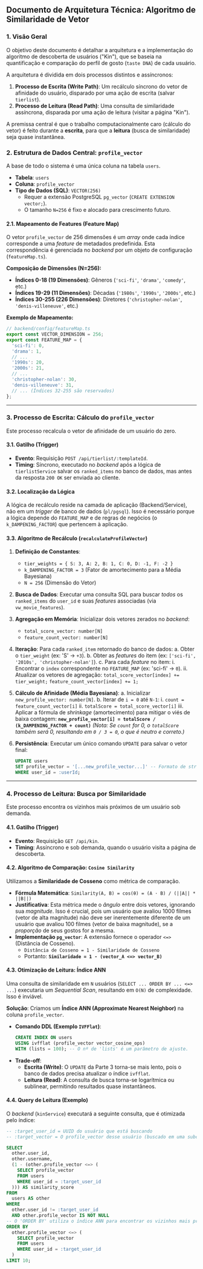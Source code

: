 ## Documento de Arquitetura Técnica: Algoritmo de Similaridade de Vetor

### 1\. Visão Geral

O objetivo deste documento é detalhar a arquitetura e a implementação do algoritmo de descoberta de usuários ("Kin"), que se baseia na quantificação e comparação do perfil de gosto (`taste DNA`) de cada usuário.

A arquitetura é dividida em dois processos distintos e assíncronos:

1.  **Processo de Escrita (Write Path)**: Um recálculo síncrono do vetor de afinidade do usuário, disparado por uma ação de escrita (salvar `tierlist`).
2.  **Processo de Leitura (Read Path)**: Uma consulta de similaridade assíncrona, disparada por uma ação de leitura (visitar a página "Kin").

A premissa central é que o trabalho computacionalmente caro (cálculo do vetor) é feito durante a **escrita**, para que a **leitura** (busca de similaridade) seja quase instantânea.

### 2\. Estrutura de Dados Central: `profile_vector`

A base de todo o sistema é uma única coluna na tabela `users`.

  * **Tabela**: `users`
  * **Coluna**: `profile_vector`
  * **Tipo de Dados (SQL)**: `VECTOR(256)`
      * Requer a extensão PostgreSQL `pg_vector` (`CREATE EXTENSION vector;`).
      * O tamanho `N=256` é fixo e alocado para crescimento futuro.

#### 2.1. Mapeamento de Features (Feature Map)

O vetor `profile_vector` de 256 dimensões é um *array* onde cada índice corresponde a uma *feature* de metadados predefinida. Esta correspondência é gerenciada no *backend* por um objeto de configuração (`featureMap.ts`).

**Composição de Dimensões (N=256):**

  * **Índices 0-18 (19 Dimensões)**: Gêneros (`'sci-fi'`, `'drama'`, `'comedy'`, etc.)
  * **Índices 19-29 (11 Dimensões)**: Décadas (`'1980s'`, `'1990s'`, `'2000s'`, etc.)
  * **Índices 30-255 (226 Dimensões)**: Diretores (`'christopher-nolan'`, `'denis-villeneuve'`, etc.)

**Exemplo de Mapeamento:**

```typescript
// backend/config/featureMap.ts
export const VECTOR_DIMENSION = 256;
export const FEATURE_MAP = {
  'sci-fi': 0,
  'drama': 1,
  // ...
  '1990s': 20,
  '2000s': 21,
  // ...
  'christopher-nolan': 30,
  'denis-villeneuve': 31,
  // ... (Índices 32-255 são reservados)
};
```

-----

### 3\. Processo de Escrita: Cálculo do `profile_vector`

Este processo recalcula o vetor de afinidade de um usuário do zero.

#### 3.1. Gatilho (Trigger)

  * **Evento**: Requisição `POST /api/tierlist/:templateId`.
  * **Timing**: Síncrono, executado no *backend* após a lógica de `tierlistService` salvar os `ranked_items` no banco de dados, mas antes da resposta `200 OK` ser enviada ao cliente.

#### 3.2. Localização da Lógica

A lógica de recálculo reside na camada de aplicação (Backend/Service), não em um *trigger* de banco de dados (`pl/pgsql`). Isso é necessário porque a lógica depende do `FEATURE_MAP` e de regras de negócios (o `k_DAMPENING_FACTOR`) que pertencem à aplicação.

#### 3.3. Algoritmo de Recálculo (`recalculateProfileVector`)

1.  **Definição de Constantes**:

      * `tier_weights = { S: 3, A: 2, B: 1, C: 0, D: -1, F: -2 }`
      * `k_DAMPENING_FACTOR = 3` (Fator de amortecimento para a Média Bayesiana)
      * `N = 256` (Dimensão do Vetor)

2.  **Busca de Dados**: Executar uma consulta SQL para buscar *todos* os `ranked_items` do `user_id` e suas *features* associadas (via `vw_movie_features`).

3.  **Agregação em Memória**: Inicializar dois vetores zerados no *backend*:

      * `total_score_vector: number[N]`
      * `feature_count_vector: number[N]`

4.  **Iteração**: Para cada `ranked_item` retornado do banco de dados:
    a. Obter o `tier_weight` (ex: 'S' -\> `+3`).
    b. Obter as *features* do item (ex: `['sci-fi', '2010s', 'christopher-nolan']`).
    c. Para cada *feature* no item:
    i. Encontrar o `index` correspondente no `FEATURE_MAP` (ex: 'sci-fi' -\> `0`).
    ii. Atualizar os vetores de agregação:
    `total_score_vector[index] += tier_weight;`
    `feature_count_vector[index] += 1;`

5.  **Cálculo de Afinidade (Média Bayesiana)**:
    a. Inicializar `new_profile_vector: number[N]`.
    b. Iterar de `i = 0` até `N-1`:
    i. `count = feature_count_vector[i]`
    ii. `totalScore = total_score_vector[i]`
    iii. Aplicar a fórmula de *shrinkage* (amortecimento) para mitigar o viés de baixa contagem:
    **`new_profile_vector[i] = totalScore / (k_DAMPENING_FACTOR + count)`**
    *(Nota: Se `count` for 0, o `totalScore` também será 0, resultando em `0 / 3 = 0`, o que é neutro e correto.)*

6.  **Persistência**: Executar um único comando `UPDATE` para salvar o vetor final:

    ```sql
    UPDATE users
    SET profile_vector = '[...new_profile_vector...]' -- Formato de string do pg_vector
    WHERE user_id = :userId;
    ```

-----

### 4\. Processo de Leitura: Busca por Similaridade

Este processo encontra os vizinhos mais próximos de um usuário sob demanda.

#### 4.1. Gatilho (Trigger)

  * **Evento**: Requisição `GET /api/kin`.
  * **Timing**: Assíncrono e sob demanda, quando o usuário visita a página de descoberta.

#### 4.2. Algoritmo de Comparação: `Cosine Similarity`

Utilizamos a **Similaridade de Cosseno** como métrica de comparação.

  * **Fórmula Matemática**: `Similarity(A, B) = cos(θ) = (A · B) / (||A|| * ||B||)`
  * **Justificativa**: Esta métrica mede o *ângulo* entre dois vetores, ignorando sua *magnitude*. Isso é crucial, pois um usuário que avaliou 1000 filmes (vetor de alta magnitude) não deve ser inerentemente diferente de um usuário que avaliou 100 filmes (vetor de baixa magnitude), se a *proporção* de seus gostos for a mesma.
  * **Implementação `pg_vector`**: A extensão fornece o operador `<=>` (Distância de Cosseno).
      * `Distância de Cosseno = 1 - Similaridade de Cosseno`
      * Portanto: **`Similaridade = 1 - (vector_A <=> vector_B)`**

#### 4.3. Otimização de Leitura: Índice ANN

Uma consulta de similaridade em `N` usuários (`SELECT ... ORDER BY ... <=> ...`) executaria um *Sequential Scan*, resultando em `O(N)` de complexidade. Isso é inviável.

**Solução**: Criamos um **Índice ANN (Approximate Nearest Neighbor)** na coluna `profile_vector`.

  * **Comando DDL (Exemplo `IVFFlat`)**:
    ```sql
    CREATE INDEX ON users
    USING ivfflat (profile_vector vector_cosine_ops)
    WITH (lists = 100); -- O nº de 'lists' é um parâmetro de ajuste.
    ```
  * **Trade-off**:
      * **Escrita (Write)**: O `UPDATE` da Parte 3 torna-se mais lento, pois o banco de dados precisa atualizar o índice `ivfflat`.
      * **Leitura (Read)**: A consulta de busca torna-se logarítmica ou sublinear, permitindo resultados quase instantâneos.

#### 4.4. Query de Leitura (Exemplo)

O *backend* (`kinService`) executará a seguinte consulta, que é otimizada pelo índice:

```sql
-- :target_user_id = UUID do usuário que está buscando
-- :target_vector = O profile_vector desse usuário (buscado em uma subconsulta)

SELECT
  other.user_id,
  other.username,
  (1 - (other.profile_vector <=> (
    SELECT profile_vector
    FROM users
    WHERE user_id = :target_user_id
  ))) AS similarity_score
FROM
  users AS other
WHERE
  other.user_id != :target_user_id
  AND other.profile_vector IS NOT NULL
-- O 'ORDER BY' utiliza o índice ANN para encontrar os vizinhos mais próximos
ORDER BY
  other.profile_vector <=> (
    SELECT profile_vector
    FROM users
    WHERE user_id = :target_user_id
  )
LIMIT 10;
```